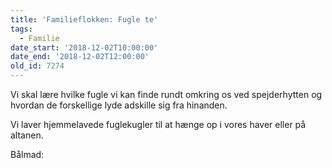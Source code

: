 ```yaml
---
title: 'Familieflokken: Fugle te'
tags:
  - Familie
date_start: '2018-12-02T10:00:00'
date_end: '2018-12-02T12:00:00'
old_id: 7274
---
```

Vi skal lære hvilke fugle vi kan finde rundt omkring os ved spejderhytten og hvordan de forskellige lyde adskille sig fra hinanden.

Vi laver hjemmelavede fuglekugler til at hænge op i vores haver eller på altanen.

Bålmad:
